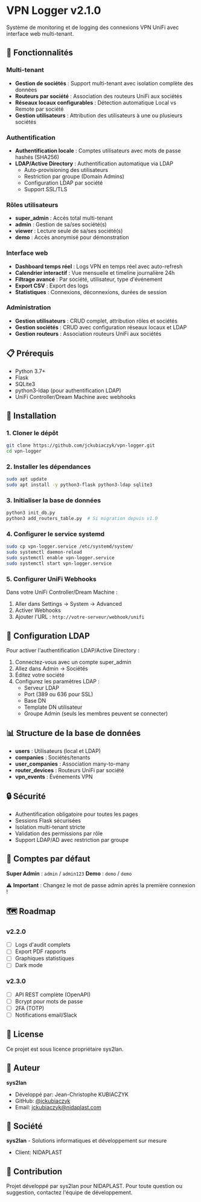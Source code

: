 # VPN Logger v2.1.0

Système de monitoring et de logging des connexions VPN UniFi avec interface web multi-tenant.

## 🚀 Fonctionnalités

### Multi-tenant
- **Gestion de sociétés** : Support multi-tenant avec isolation complète des données
- **Routeurs par société** : Association des routeurs UniFi aux sociétés
- **Réseaux locaux configurables** : Détection automatique Local vs Remote par société
- **Gestion utilisateurs** : Attribution des utilisateurs à une ou plusieurs sociétés

### Authentification
- **Authentification locale** : Comptes utilisateurs avec mots de passe hashés (SHA256)
- **LDAP/Active Directory** : Authentification automatique via LDAP
  - Auto-provisioning des utilisateurs
  - Restriction par groupe (Domain Admins)
  - Configuration LDAP par société
  - Support SSL/TLS

### Rôles utilisateurs
- **super_admin** : Accès total multi-tenant
- **admin** : Gestion de sa/ses société(s)
- **viewer** : Lecture seule de sa/ses société(s)
- **demo** : Accès anonymisé pour démonstration

### Interface web
- **Dashboard temps réel** : Logs VPN en temps réel avec auto-refresh
- **Calendrier interactif** : Vue mensuelle et timeline journalière 24h
- **Filtrage avancé** : Par société, utilisateur, type d'événement
- **Export CSV** : Export des logs
- **Statistiques** : Connexions, déconnexions, durées de session

### Administration
- **Gestion utilisateurs** : CRUD complet, attribution rôles et sociétés
- **Gestion sociétés** : CRUD avec configuration réseaux locaux et LDAP
- **Gestion routeurs** : Association routeurs UniFi aux sociétés

## 📋 Prérequis

- Python 3.7+
- Flask
- SQLite3
- python3-ldap (pour authentification LDAP)
- UniFi Controller/Dream Machine avec webhooks

## 🔧 Installation

### 1. Cloner le dépôt

```bash
git clone https://github.com/jckubiaczyk/vpn-logger.git
cd vpn-logger
```

### 2. Installer les dépendances

```bash
sudo apt update
sudo apt install -y python3-flask python3-ldap sqlite3
```

### 3. Initialiser la base de données

```bash
python3 init_db.py
python3 add_routers_table.py  # Si migration depuis v1.0
```

### 4. Configurer le service systemd

```bash
sudo cp vpn-logger.service /etc/systemd/system/
sudo systemctl daemon-reload
sudo systemctl enable vpn-logger.service
sudo systemctl start vpn-logger.service
```

### 5. Configurer UniFi Webhooks

Dans votre UniFi Controller/Dream Machine :
1. Aller dans Settings → System → Advanced
2. Activer Webhooks
3. Ajouter l'URL : `http://votre-serveur/webhook/unifi`

## 🔐 Configuration LDAP

Pour activer l'authentification LDAP/Active Directory :

1. Connectez-vous avec un compte super_admin
2. Allez dans Admin → Sociétés
3. Éditez votre société
4. Configurez les paramètres LDAP :
   - Serveur LDAP
   - Port (389 ou 636 pour SSL)
   - Base DN
   - Template DN utilisateur
   - Groupe Admin (seuls les membres peuvent se connecter)

## 📊 Structure de la base de données

- **users** : Utilisateurs (local et LDAP)
- **companies** : Sociétés/tenants
- **user_companies** : Association many-to-many
- **router_devices** : Routeurs UniFi par société
- **vpn_events** : Événements VPN

## 🔒 Sécurité

- Authentification obligatoire pour toutes les pages
- Sessions Flask sécurisées
- Isolation multi-tenant stricte
- Validation des permissions par rôle
- Support LDAP/AD avec restriction par groupe

## 📝 Comptes par défaut

**Super Admin** : `admin` / `admin123`
**Demo** : `demo` / `demo`

⚠️ **Important** : Changez le mot de passe admin après la première connexion !

## 🗺️ Roadmap

### v2.2.0
- [ ] Logs d'audit complets
- [ ] Export PDF rapports
- [ ] Graphiques statistiques
- [ ] Dark mode

### v2.3.0
- [ ] API REST complète (OpenAPI)
- [ ] Bcrypt pour mots de passe
- [ ] 2FA (TOTP)
- [ ] Notifications email/Slack

## 📄 License

Ce projet est sous licence propriétaire sys2lan.

## 👤 Auteur

**sys2lan**
- Développé par: Jean-Christophe KUBIACZYK
- GitHub: [@jckubiaczyk](https://github.com/jckubiaczyk)
- Email: jckubiaczyk@nidaplast.com

## 🏢 Société

**sys2lan** - Solutions informatiques et développement sur mesure
- Client: NIDAPLAST

## 🤝 Contribution

Projet développé par sys2lan pour NIDAPLAST. Pour toute question ou suggestion, contactez l'équipe de développement.
